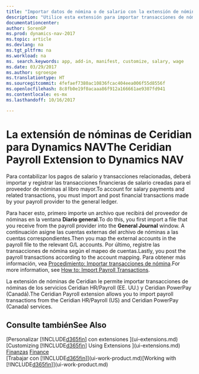 ```yaml
---
title: "Importar datos de nómina o de salario con la extensión de nóminas de Ceridian"
description: "Utilice esta extensión para importar transacciones de nóminas de los servicios Ceridian HR/Payroll (EE. UU.) y Ceridian PowerPay (Canadá)."
documentationcenter: 
author: SorenGP
ms.prod: dynamics-nav-2017
ms.topic: article
ms.devlang: na
ms.tgt_pltfrm: na
ms.workload: na
ms. search.keywords: app, add-in, manifest, customize, salary, wage
ms.date: 03/29/2017
ms.author: sgroespe
ms.translationtype: HT
ms.sourcegitcommit: 4fefaef7380ac10836fcac404eea006f55d8556f
ms.openlocfilehash: 8c8fb0e19f0acaaa86f912a166661ae9307fd941
ms.contentlocale: es-mx
ms.lasthandoff: 10/16/2017

---
```

# <a name="the-ceridian-payroll-extension-to-dynamics-nav"></a><span data-ttu-id="77eb7-103">La extensión de nóminas de Ceridian para Dynamics NAV</span><span class="sxs-lookup"><span data-stu-id="77eb7-103">The Ceridian Payroll Extension to Dynamics NAV</span></span>
<span data-ttu-id="77eb7-104">Para contabilizar los pagos de salario y transacciones relacionadas, deberá importar y registrar las transacciones financieras de salario creadas para el proveedor de nóminas al libro mayor.</span><span class="sxs-lookup"><span data-stu-id="77eb7-104">To account for salary payments and related transactions, you must import and post financial transactions made by your payroll provider to the general ledger.</span></span>

<span data-ttu-id="77eb7-105">Para hacer esto, primero importe un archivo que recibirá del proveedor de nóminas en la ventana **Diario general**.</span><span class="sxs-lookup"><span data-stu-id="77eb7-105">To do this, you first import a file that you receive from the payroll provider into the **General Journal** window.</span></span> <span data-ttu-id="77eb7-106">A continuación asigne las cuentas externas del archivo de nóminas a las cuentas correspondientes.</span><span class="sxs-lookup"><span data-stu-id="77eb7-106">Then you map the external accounts in the payroll file to the relevant G/L accounts.</span></span> <span data-ttu-id="77eb7-107">Por último, registre las transacciones de nómina según el mapeo de cuentas.</span><span class="sxs-lookup"><span data-stu-id="77eb7-107">Lastly, you post the payroll transactions according to the account mapping.</span></span> <span data-ttu-id="77eb7-108">Para obtener más información, vea [Procedimiento: Importar transacciones de nómina](finance-how-import-payroll-transactions.md).</span><span class="sxs-lookup"><span data-stu-id="77eb7-108">For more information, see [How to: Import Payroll Transactions](finance-how-import-payroll-transactions.md).</span></span>

<span data-ttu-id="77eb7-109">La extensión de nóminas de Ceridian le permite importar transacciones de nóminas de los servicios Ceridian HR/Payroll (EE. UU.) y Ceridian PowerPay (Canadá).</span><span class="sxs-lookup"><span data-stu-id="77eb7-109">The Ceridian Payroll extension allows you to import payroll transactions from the Ceridian HR/Payroll (US) and Ceridian PowerPay (Canada) services.</span></span>

## <a name="see-also"></a><span data-ttu-id="77eb7-110">Consulte también</span><span class="sxs-lookup"><span data-stu-id="77eb7-110">See Also</span></span>
<span data-ttu-id="77eb7-111">[Personalizar [!INCLUDE[d365fin](includes/d365fin_md.md)] con extensiones ](ui-extensions.md)  </span><span class="sxs-lookup"><span data-stu-id="77eb7-111">[Customizing [!INCLUDE[d365fin](includes/d365fin_md.md)] Using Extensions ](ui-extensions.md)  </span></span>  
<span data-ttu-id="77eb7-112">[Finanzas](finance.md)  </span><span class="sxs-lookup"><span data-stu-id="77eb7-112">[Finance](finance.md)  </span></span>  
<span data-ttu-id="77eb7-113">[Trabajar con [!INCLUDE[d365fin](includes/d365fin_md.md)]](ui-work-product.md)</span><span class="sxs-lookup"><span data-stu-id="77eb7-113">[Working with [!INCLUDE[d365fin](includes/d365fin_md.md)]](ui-work-product.md)</span></span>


